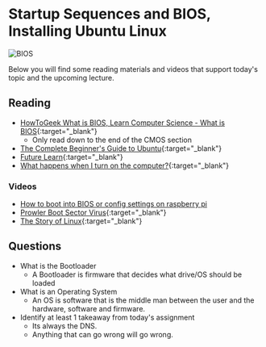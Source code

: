 # Startup Sequences and BIOS, Installing Ubuntu Linux

![BIOS](https://how2do.org/wp-content/uploads/2019/10/1572444628_How-to-update-the-PC-BIOS-UEFI.jpg)

Below you will find some reading materials and videos that support today's topic and the upcoming lecture.

## Reading

- [HowToGeek What is BIOS, Learn Computer Science - What is BIOS](https://www.learncomputerscienceonline.com/bios/){:target="_blank"} 
  - Only read down to the end of the CMOS section
- [The Complete Beginner's Guide to Ubuntu](https://www.lifewire.com/beginners-guide-to-ubuntu-2205722){:target="_blank"}
- [Future Learn](https://www.futurelearn.com/courses/computer-systems/0/steps/53497){:target="_blank"} 
- [What happens when I turn on the computer?](https://www.geeksforgeeks.org/what-happens-when-we-turn-on-computer/){:target="_blank"} 

### Videos

- [How to boot into BIOS or config settings on raspberry pi](https://www.youtube.com/watch?v=65p5dKQACv0)
- [Prowler Boot Sector Virus](https://www.youtube.com/watch?v=fSL4J0zhMcY){:target="_blank"} 
- [The Story of Linux](https://www.youtube.com/watch?v=5ocq6_3-nEw){:target="_blank"}

## Questions

- What is the Bootloader
  - A Bootloader is firmware that decides what drive/OS should be loaded
- What is an Operating System
  - An OS is software that is the middle man between the user and the hardware, software and firmware.
- Identify at least 1 takeaway from today's assignment
  - Its always the DNS.
  - Anything that can go wrong will go wrong.